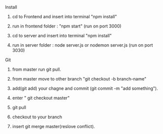 Install

1. cd to Frontend and insert into terminal "npm install"

2. run in frontend folder : "npm start" (run on port 3000)

3. cd to server and insert into terminal "npm install"

4. run in server folder : node server.js or nodemon server.js (run on port 3030)

Git

1. from master run git pull.

2. from master move to other branch "git checkout -b branch-name"

3. add(git add) your chagne and commit (git commit -m "add something").

4. enter " git checkout master"

5. git pull

6. checkout to your branch

7. insert git merge master(reslove conflict).
